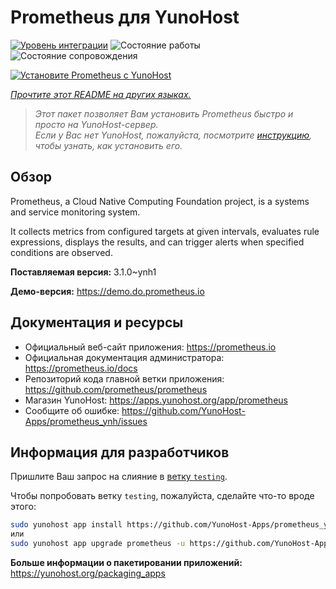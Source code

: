 <!--
Важно: этот README был автоматически сгенерирован <https://github.com/YunoHost/apps/tree/master/tools/readme_generator>
Он НЕ ДОЛЖЕН редактироваться вручную.
-->

# Prometheus для YunoHost

[![Уровень интеграции](https://apps.yunohost.org/badge/integration/prometheus)](https://ci-apps.yunohost.org/ci/apps/prometheus/)
![Состояние работы](https://apps.yunohost.org/badge/state/prometheus)
![Состояние сопровождения](https://apps.yunohost.org/badge/maintained/prometheus)

[![Установите Prometheus с YunoHost](https://install-app.yunohost.org/install-with-yunohost.svg)](https://install-app.yunohost.org/?app=prometheus)

*[Прочтите этот README на других языках.](./ALL_README.md)*

> *Этот пакет позволяет Вам установить Prometheus быстро и просто на YunoHost-сервер.*  
> *Если у Вас нет YunoHost, пожалуйста, посмотрите [инструкцию](https://yunohost.org/install), чтобы узнать, как установить его.*

## Обзор

Prometheus, a Cloud Native Computing Foundation project, is a systems and service monitoring system.

It collects metrics from configured targets at given intervals, evaluates rule expressions, displays the results, and can trigger alerts when specified conditions are observed.


**Поставляемая версия:** 3.1.0~ynh1

**Демо-версия:** <https://demo.do.prometheus.io>
## Документация и ресурсы

- Официальный веб-сайт приложения: <https://prometheus.io>
- Официальная документация администратора: <https://prometheus.io/docs>
- Репозиторий кода главной ветки приложения: <https://github.com/prometheus/prometheus>
- Магазин YunoHost: <https://apps.yunohost.org/app/prometheus>
- Сообщите об ошибке: <https://github.com/YunoHost-Apps/prometheus_ynh/issues>

## Информация для разработчиков

Пришлите Ваш запрос на слияние в [ветку `testing`](https://github.com/YunoHost-Apps/prometheus_ynh/tree/testing).

Чтобы попробовать ветку `testing`, пожалуйста, сделайте что-то вроде этого:

```bash
sudo yunohost app install https://github.com/YunoHost-Apps/prometheus_ynh/tree/testing --debug
или
sudo yunohost app upgrade prometheus -u https://github.com/YunoHost-Apps/prometheus_ynh/tree/testing --debug
```

**Больше информации о пакетировании приложений:** <https://yunohost.org/packaging_apps>
